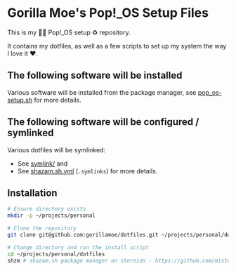 Gorilla Moe's Pop!_OS Setup Files
=================================

This is my 🦍🍌 Pop!_OS setup ♻️ repository.

It contains my dotfiles, as well as a few scripts to set up my system the way I love it ❤️.

## The following software will be installed

Various software will be installed from the package manager,
see [pop_os-setup.sh](./pop_os-setup.sh) for more details.

## The following software will be configured / symlinked

Various dotfiles will be symlinked:

 - See [symlink/](./symlink/) and
 - See [shazam.sh.yml](./shazam.sh.yml) (`.symlinks`) for more details.

## Installation

```bash
# Ensure directory exists
mkdir -p ~/projects/personal

# Clone the repository
git clone git@github.com:gorillamoe/dotfiles.git ~/projects/personal/dotfiles

# Change directory and run the install script
cd ~/projects/personal/dotfiles
shzm # shazam.sh package manager on steroids - https://github.com/mistweaverco/shazam.sh
```
